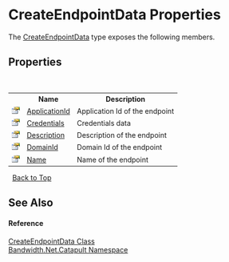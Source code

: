 ﻿# CreateEndpointData Properties
 

The <a href ="T_Bandwidth_Net_Catapult_CreateEndpointData.md">CreateEndpointData</a> type exposes the following members.


## Properties
&nbsp;<table><tr><th></th><th>Name</th><th>Description</th></tr><tr><td>![Public property](media/pubproperty.gif "Public property")</td><td><a href ="P_Bandwidth_Net_Catapult_CreateEndpointData_ApplicationId.md">ApplicationId</a></td><td>
Application Id of the endpoint</td></tr><tr><td>![Public property](media/pubproperty.gif "Public property")</td><td><a href ="P_Bandwidth_Net_Catapult_CreateEndpointData_Credentials.md">Credentials</a></td><td>
Credentials data</td></tr><tr><td>![Public property](media/pubproperty.gif "Public property")</td><td><a href ="P_Bandwidth_Net_Catapult_CreateEndpointData_Description.md">Description</a></td><td>
Description of the endpoint</td></tr><tr><td>![Public property](media/pubproperty.gif "Public property")</td><td><a href ="P_Bandwidth_Net_Catapult_CreateEndpointData_DomainId.md">DomainId</a></td><td>
Domain Id of the endpoint</td></tr><tr><td>![Public property](media/pubproperty.gif "Public property")</td><td><a href ="P_Bandwidth_Net_Catapult_CreateEndpointData_Name.md">Name</a></td><td>
Name of the endpoint</td></tr></table>&nbsp;
<a href="#createendpointdata-properties">Back to Top</a>

## See Also


#### Reference
<a href ="T_Bandwidth_Net_Catapult_CreateEndpointData.md">CreateEndpointData Class</a><br /><a href ="N_Bandwidth_Net_Catapult.md">Bandwidth.Net.Catapult Namespace</a><br />